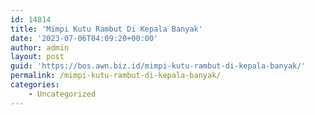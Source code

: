 ```yaml
---
id: 14814
title: 'Mimpi Kutu Rambut Di Kepala Banyak'
date: '2023-07-06T04:09:20+00:00'
author: admin
layout: post
guid: 'https://bos.awn.biz.id/mimpi-kutu-rambut-di-kepala-banyak/'
permalink: /mimpi-kutu-rambut-di-kepala-banyak/
categories:
    - Uncategorized
---
```


